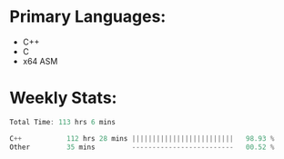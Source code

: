 # Primary Languages:
- C++
- C
- x64 ASM

# Weekly Stats:
<!--START_SECTION:waka-->

```C++
Total Time: 113 hrs 6 mins

C++           112 hrs 28 mins |||||||||||||||||||||||||   98.93 %
Other         35 mins         -------------------------   00.52 %
```

<!--END_SECTION:waka-->


